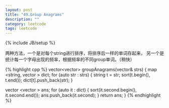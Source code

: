 ```yaml
---
layout: post
title: "49.Group Anagrams"
description: ""
category: leetcode
tags: leetcode
---
```

{% include JB/setup %}

两种方法，一个是对每个string进行排序，将排序后一样的单词存起来，
另一个是统计每一个字母出现的频率，根据频率的不同group单词。（稍快）

{% highlight cpp %}
vector<vector<string>> groupAnagrams(vector<string>& strs) {
  map <string, vector <string> > dict;
  for (auto str : strs) {
    string t = str;
    sort(t.begin(), t.end());
    dict[t].push_back(str);
  }

  vector <vector <string>> ans;
  for (auto it : dict) {
    sort(it.second.begin(), it.second.end());
    ans.push_back(it.second);
  }
  return ans;
}
{% endhighlight %}